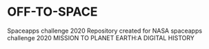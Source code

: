 # OFF-TO-SPACE
Spaceapps challenge 2020
Repository created for NASA spaceapps challenge 2020 
MISSION TO PLANET EARTH:A DIGITAL HISTORY
